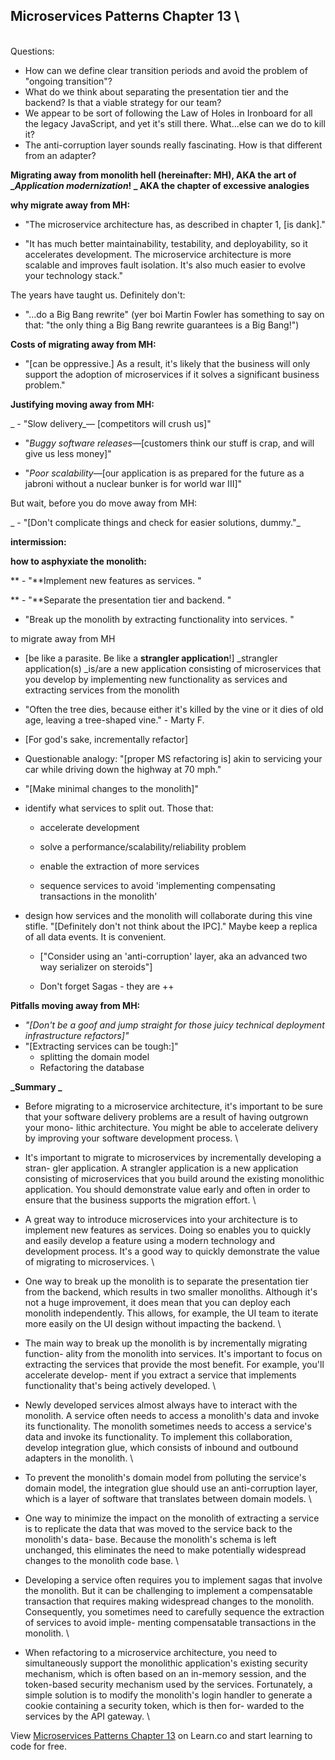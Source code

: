 ## Microservices Patterns Chapter 13 \
 \
Questions:



*   How can we define clear transition periods and avoid the problem of "ongoing transition"?
*   What do we think about separating the presentation tier and the backend? Is that a viable strategy for our team?
*   We appear to be sort of following the Law of Holes in Ironboard for all the legacy JavaScript, and yet it's still there. What...else can we do to kill it?
*   The anti-corruption layer sounds really fascinating. How is that different from an adapter? 

**Migrating away from monolith hell (hereinafter: MH), AKA the art of __Application modernization_! _ AKA the chapter of excessive analogies**

**why migrate away from MH:**

 - "The microservice architecture has, as described in chapter 1, [is dank]."

 - "It has much better maintainability, testability, and deployability, so it accelerates development. The microservice architecture is more scalable and improves fault isolation. It's also much easier to evolve your technology stack."

The years have taught us. Definitely don't:

 - "…do a Big Bang rewrite" (yer boi Martin Fowler has something to say on that: "the only thing a Big Bang rewrite guarantees is a Big Bang!")

**Costs of migrating away from MH:**

 - "[can be oppressive.] As a result, it's likely that the business will only support the adoption of microservices if it solves a significant business problem."

**Justifying moving away from MH:**

_ - "Slow delivery_— [competitors will crush us]"

 - "_Buggy software releases_—[customers think our stuff is crap, and will give us less money]"

 - "_Poor scalability_—[our application is as prepared for the future as a jabroni without a nuclear bunker is for world war III]"

But wait, before you do move away from MH:

_ - "[Don't complicate things and check for easier solutions, dummy."_

**intermission:**


**how to asphyxiate the monolith:**

** - "**Implement new features as services. "

** - "**Separate the presentation tier and backend. "

 - "Break up the monolith by extracting functionality into services. "

to migrate away from MH

 - [be like a parasite. Be like a **strangler application**!] _strangler application(s) _is/are a new application consisting of microservices that you develop by implementing new functionality as services and extracting services from the monolith

 - "Often the tree dies, because either it's killed by the vine or it dies of old age, leaving a tree-shaped vine." - Marty F.

 - [For god's sake, incrementally refactor]

 - Questionable analogy: "[proper MS refactoring is] akin to servicing your car while driving down the highway at 70 mph."

 - "[Make minimal changes to the monolith]"

 - identify what services to split out. Those that:

	- accelerate development

	- solve a performance/scalability/reliability problem

	- enable the extraction of more services

	- sequence services to avoid 'implementing compensating transactions in the monolith'

 - design how services and the monolith will collaborate during this vine stifle. "[Definitely don't not think about the IPC]." Maybe keep a replica of all data events. It is convenient. 

	- ["Consider using an 'anti-corruption' layer, aka an advanced two way serializer on steroids"]

	- Don't forget Sagas - they are ++

**Pitfalls moving away from MH:**



*   _"[Don't be a goof and jump straight for those juicy technical deployment infrastructure refactors]"_
*   "[Extracting services can be tough:]"
    *   splitting the domain model
    *   Refactoring the database

**_Summary _**



*   Before migrating to a microservice architecture, it's important to be sure that your software delivery problems are a result of having outgrown your mono- lithic architecture. You might be able to accelerate delivery by improving your software development process. \

*   It's important to migrate to microservices by incrementally developing a stran- gler application. A strangler application is a new application consisting of microservices that you build around the existing monolithic application. You should demonstrate value early and often in order to ensure that the business supports the migration effort. \

*   A great way to introduce microservices into your architecture is to implement new features as services. Doing so enables you to quickly and easily develop a feature using a modern technology and development process. It's a good way to quickly demonstrate the value of migrating to microservices. \

*   One way to break up the monolith is to separate the presentation tier from the backend, which results in two smaller monoliths. Although it's not a huge improvement, it does mean that you can deploy each monolith independently. This allows, for example, the UI team to iterate more easily on the UI design without impacting the backend. \

*   The main way to break up the monolith is by incrementally migrating function- ality from the monolith into services. It's important to focus on extracting the services that provide the most benefit. For example, you'll accelerate develop- ment if you extract a service that implements functionality that's being actively developed. \

*   Newly developed services almost always have to interact with the monolith. A service often needs to access a monolith's data and invoke its functionality. The monolith sometimes needs to access a service's data and invoke its functionality. To implement this collaboration, develop integration glue, which consists of inbound and outbound adapters in the monolith. \

*   To prevent the monolith's domain model from polluting the service's domain model, the integration glue should use an anti-corruption layer, which is a layer of software that translates between domain models. \

*   One way to minimize the impact on the monolith of extracting a service is to replicate the data that was moved to the service back to the monolith's data- base. Because the monolith's schema is left unchanged, this eliminates the need to make potentially widespread changes to the monolith code base. \


*   Developing a service often requires you to implement sagas that involve the monolith. But it can be challenging to implement a compensatable transaction that requires making widespread changes to the monolith. Consequently, you sometimes need to carefully sequence the extraction of services to avoid imple- menting compensatable transactions in the monolith. \

*   When refactoring to a microservice architecture, you need to simultaneously support the monolithic application's existing security mechanism, which is often based on an in-memory session, and the token-based security mechanism used by the services. Fortunately, a simple solution is to modify the monolith's login handler to generate a cookie containing a security token, which is then for- warded to the services by the API gateway.  \

<p class='util--hide'>View <a href='https://learn.co/lessons/microservices-patterns-chapter-13'>Microservices Patterns Chapter 13</a> on Learn.co and start learning to code for free.</p>
